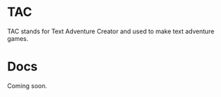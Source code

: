 # TAC
TAC stands for Text Adventure Creator and used to make text adventure games.
# Docs
Coming soon.
